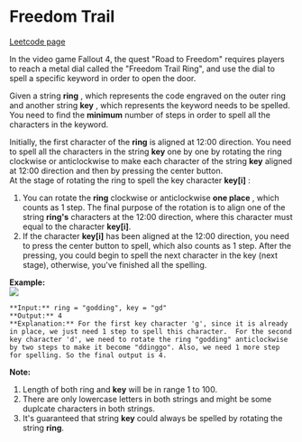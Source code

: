 # Freedom Trail
[Leetcode page](https://leetcode.com/problems/freedom-trail/description)

In the video game Fallout 4, the quest "Road to Freedom" requires players to
reach a metal dial called the "Freedom Trail Ring", and use the dial to spell
a specific keyword in order to open the door.

Given a string **ring** , which represents the code engraved on the outer ring
and another string **key** , which represents the keyword needs to be spelled.
You need to find the **minimum** number of steps in order to spell all the
characters in the keyword.

Initially, the first character of the **ring** is aligned at 12:00 direction.
You need to spell all the characters in the string **key** one by one by
rotating the ring clockwise or anticlockwise to make each character of the
string **key** aligned at 12:00 direction and then by pressing the center
button.  
At the stage of rotating the ring to spell the key character **key[i]** :

  1. You can rotate the **ring** clockwise or anticlockwise **one place** , which counts as 1 step. The final purpose of the rotation is to align one of the string **ring's** characters at the 12:00 direction, where this character must equal to the character **key[i]**. 
  2. If the character **key[i]** has been aligned at the 12:00 direction, you need to press the center button to spell, which also counts as 1 step. After the pressing, you could begin to spell the next character in the key (next stage), otherwise, you've finished all the spelling.

**Example:**  
![](/static/images/problemset/ring.jpg)

    
    
    **Input:** ring = "godding", key = "gd"
    **Output:** 4
    **Explanation:** For the first key character 'g', since it is already in place, we just need 1 step to spell this character.  For the second key character 'd', we need to rotate the ring "godding" anticlockwise by two steps to make it become "ddinggo". Also, we need 1 more step for spelling. So the final output is 4.
    

**Note:**  

  1. Length of both ring and **key** will be in range 1 to 100.
  2. There are only lowercase letters in both strings and might be some duplcate characters in both strings.
  3. It's guaranteed that string **key** could always be spelled by rotating the string **ring**.

